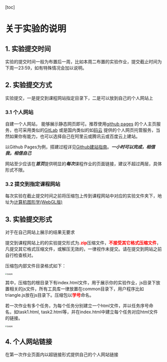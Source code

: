 [toc]

# 关于实验的说明

## 1. 实验提交时间
实验的提交时间一般为布置后一周，比如本周二布置的实验作业，提交截止时间为下周一23:59，如有特殊情况会加以说明。

## 2. 实验提交方式
实验提交，一是提交到课程网站指定目录下，二是可以放到自己的个人网站上

### 3.1 个人网站
自建一个人网站， 能够展示静态网页即可。推荐使用[github pages](https://pages.github.com) 的个人主页服务，也可采用类似的[GitLab](https://gitlab.com) 或是国内类似的如[码云](https://gitee.com) 提供的个人网页托管服务，当然如果你有能力，也可以选择自己在阿里云或腾讯云或百度云上建站。

以Github Pages为例，搭建过程详见[Github建站指南](https://docs.github.com/cn/github/working-with-github-pages/about-github-pages)。***一小时可以完成，相信我，相信自己***

网站至少应该在***首页***提供明显的***每次***课程作业的页面链接，建议不超过两层，具体形式不限。

### 3.2 提交到指定课程网站
每次实验在截止提交时间之前将压缩包上传到课程网站中对应的实验文件夹下，地址为[计算机图形学(WebGL版)](https://mooc1.chaoxing.com/course/228309389.html)

## 3. 实验提交形式
对于在自己网站上展示的结果无要求

提交到课程网站上的的实验提交形式为<strong style="color:red">.zip</strong>压缩文件，<strong style="color:red">不接受其它格式压缩文件</strong>，凡提交其它格式压缩文件，或解压无效的，一律视作未提交。请在提交到网站之前自行检查核对。

压缩包内部文件目录格式如下：

<img src="../images/cg/treelist.png" alt="目录结构" style="zoom:33%;" />

其中，压缩包的根目录下有index.html文件，用于展示你的实验作业，js目录下放置相关的js文件，所有工具库一律放置在common目录下，用户程序比如triangle.js放在js目录下。压缩包以<strong style="color:red">学号</strong>命名。

若一次作业有多个任务，为每个任务分别建立一个html文件，并以任务序号命名，如task1.html, task2.html等，并在index.html中建立每个任务对应html文件的链接。

<img src="../images/cg/treemulti.png" alt="目录结构" style="zoom:33%;" />

## 4. 个人网站链接
在第一次作业页面内以超链接形式提供自己的个人网站链接